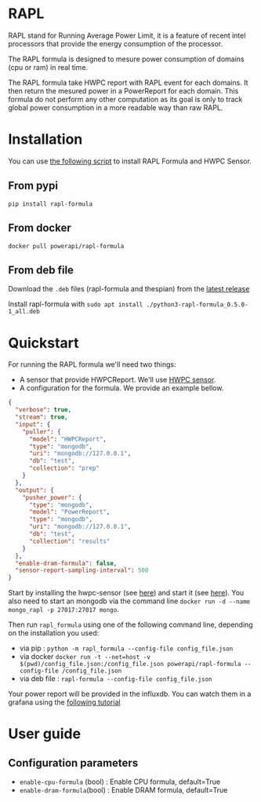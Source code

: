 # RAPL

RAPL stand for Running Average Power Limit, it is a feature of recent intel
processors that provide the energy consumption of the processor.

The RAPL formula is designed to mesure power consumption of domains (cpu or ram)
in real time.

The RAPL formula take HWPC report with RAPL event for each domains. It then
return the mesured power in a PowerReport for each domain.
This formula do not perform any other computation as its goal is only to track
global power consumption in a more readable way than raw RAPL.

# Installation

You can use [the following script](./script/rapl_install.sh) to install RAPL Formula and HWPC Sensor.

## From pypi

`pip install rapl-formula`

## From docker

`docker pull powerapi/rapl-formula`

## From deb file

Download the `.deb` files (rapl-formula and thespian) from the [latest
release](https://github.com/powerapi-ng/rapl-formula/releases)

Install rapl-formula with `sudo apt install ./python3-rapl-formula_0.5.0-1_all.deb`

# Quickstart

For running the RAPL formula we'll need two things:

- A sensor that provide HWPCReport. We'll use [HWPC sensor](./hwpc-sensor.md).
- A configuration for the formula. We provide an example bellow.

```json
{
  "verbose": true,
  "stream": true,
  "input": {
    "puller": {
      "model": "HWPCReport",
      "type": "mongodb",
      "uri": "mongodb://127.0.0.1",
      "db": "test",
      "collection": "prep"
    }
  },
  "output": {
    "pusher_power": {
      "type": "mongodb",
      "model": "PowerReport",
      "type": "mongodb",
      "uri": "mongodb://127.0.0.1",
      "db": "test",
      "collection": "results"
    }
  },
  "enable-dram-formula": false,
  "sensor-report-sampling-interval": 500
}
```

Start by installing the hwpc-sensor (see
[here](./hwpc-sensor.md#installation)) and start it (see
[here](./hwpc-sensor.md#quickstart)).
You also need to start an mongodb via the command line `docker run -d --name mongo_rapl -p 27017:27017 mongo`.

Then run `rapl_formula` using one of the following command line, depending on
the installation you used:

- via pip : `python -m rapl_formula --config-file config_file.json`
- via docker `docker run -t --net=host -v $(pwd)/config_file.json:/config_file.json powerapi/rapl-formula --config-file /config_file.json `
- via deb file : `rapl-formula --config-file config_file.json`

Your power report will be provided in the influxdb. You can watch them in a
grafana using the [following tutorial](./grafana.md)

# User guide

## Configuration parameters

- `enable-cpu-formula` (bool) : Enable CPU formula, default=True
- `enable-dram-formula`(bool) : Enable DRAM formula, default=True
